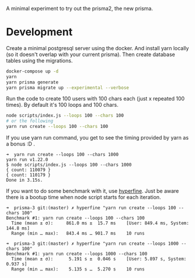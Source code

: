 A minimal experiment to try out the prisma2, the new prisma.

# Development
Create a minimal postgresql server using the docker. And install yarn locally (so it doesn't overlap with your current prisma). Then create database tables using the migrations.

```sh
docker-compose up -d
yarn
yarn prisma generate
yarn prisma migrate up --experimental --verbose
```

Run the code to create 100 users with 100 chars each (just x repeated 100 times). By default it's 100 loops and 100 chars. 

```sh
node scripts/index.js --loops 100 --chars 100
# or the following
yarn run create --loops 100 --chars 100
```

If you use yarn run command, you get to see the timing provided by yarn as a bonus :D .
```
➜  yarn run create --loops 100 --chars 1000
yarn run v1.22.0
$ node scripts/index.js --loops 100 --chars 1000
{ count: 110079 }
{ count: 110179 }
Done in 3.15s.
```

If you want to do some benchmark with it, use [hyperfine](https://github.com/sharkdp/hyperfine). Just be aware there is a bootup time when node script starts for each iteration.

```
➜  prisma-3 git:(master) ✗ hyperfine "yarn run create --loops 100 --chars 100"
Benchmark #1: yarn run create --loops 100 --chars 100
  Time (mean ± σ):     861.0 ms ±  15.7 ms    [User: 849.4 ms, System: 144.8 ms]
  Range (min … max):   843.4 ms … 901.7 ms    10 runs
 
➜  prisma-3 git:(master) ✗ hyperfine "yarn run create --loops 1000 --chars 100"
Benchmark #1: yarn run create --loops 1000 --chars 100
  Time (mean ± σ):      5.191 s ±  0.046 s    [User: 5.897 s, System: 0.937 s]
  Range (min … max):    5.135 s …  5.270 s    10 runs
```